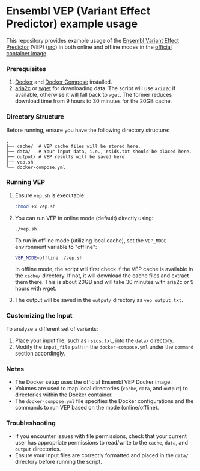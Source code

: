 # Ensembl VEP (Variant Effect Predictor) example usage

This repository provides example usage of the [Ensembl Variant Effect Predictor](https://ensembl.org/info/docs/tools/vep/script/index.html) (VEP) ([src](https://github.com/Ensembl/ensembl-vep)) in both online and offline modes in the [official container image](https://hub.docker.com/r/ensemblorg/ensembl-vep).

### Prerequisites

1. [Docker](https://www.docker.com/products/docker-desktop) and [Docker Compose](https://docs.docker.com/compose/install/) installed.
2. [aria2c](https://aria2.github.io/) or [wget](https://www.gnu.org/software/wget/) for downloading data. The script will use `aria2c` if available, otherwise it will fall back to `wget`. The former reduces download time from 9 hours to 30 minutes for the 20GB cache.

### Directory Structure

Before running, ensure you have the following directory structure:

```
.
├── cache/  # VEP cache files will be stored here.
├── data/   # Your input data, i.e., rsids.txt should be placed here.
├── output/ # VEP results will be saved here.
├── vep.sh
└── docker-compose.yml
```

### Running VEP

1. Ensure `vep.sh` is executable:

   ```bash
   chmod +x vep.sh
   ```

2. You can run VEP in online mode (default) directly using:

   ```bash
   ./vep.sh
   ```

   To run in offline mode (utilizing local cache), set the `VEP_MODE` environment variable to "offline":

   ```bash
   VEP_MODE=offline ./vep.sh
   ```

   In offline mode, the script will first check if the VEP cache is available in the `cache/` directory. If not, it will download the cache files and extract them there.
   This is about 20GB and will take 30 minutes with aria2c or 9 hours with wget.

3. The output will be saved in the `output/` directory as `vep_output.txt`.

### Customizing the Input

To analyze a different set of variants:

1. Place your input file, such as `rsids.txt`, into the `data/` directory.
2. Modify the `input_file` path in the `docker-compose.yml` under the `command` section accordingly.

### Notes

- The Docker setup uses the official Ensembl VEP Docker image.
- Volumes are used to map local directories (`cache`, `data`, and `output`) to directories within the Docker container.
- The `docker-compose.yml` file specifies the Docker configurations and the commands to run VEP based on the mode (online/offline).

### Troubleshooting

- If you encounter issues with file permissions, check that your current user has appropriate permissions to read/write to the `cache`, `data`, and `output` directories.
- Ensure your input files are correctly formatted and placed in the `data/` directory before running the script.

